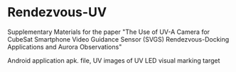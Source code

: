 # Rendezvous-UV
Supplementary Materials for the paper "The Use of UV-A Camera for CubeSat Smartphone Video Guidance Sensor (SVGS) Rendezvous-Docking Applications and Aurora
Observations"

Android application apk. file, UV images of UV LED visual marking target


